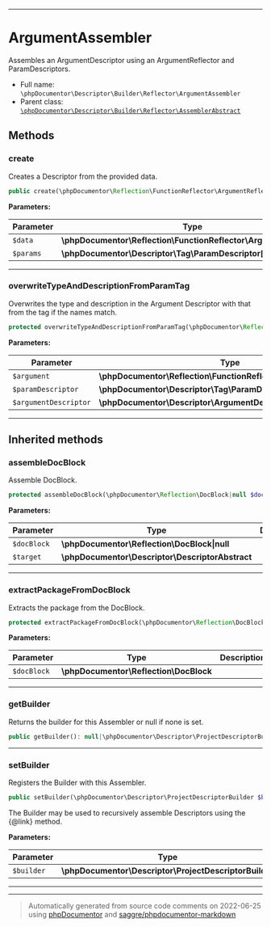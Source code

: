 ***

# ArgumentAssembler

Assembles an ArgumentDescriptor using an ArgumentReflector and ParamDescriptors.



* Full name: `\phpDocumentor\Descriptor\Builder\Reflector\ArgumentAssembler`
* Parent class: [`\phpDocumentor\Descriptor\Builder\Reflector\AssemblerAbstract`](./AssemblerAbstract.md)




## Methods


### create

Creates a Descriptor from the provided data.

```php
public create(\phpDocumentor\Reflection\FunctionReflector\ArgumentReflector $data, \phpDocumentor\Descriptor\Tag\ParamDescriptor[] $params = array()): \phpDocumentor\Descriptor\ArgumentDescriptor
```








**Parameters:**

| Parameter | Type | Description |
|-----------|------|-------------|
| `$data` | **\phpDocumentor\Reflection\FunctionReflector\ArgumentReflector** |  |
| `$params` | **\phpDocumentor\Descriptor\Tag\ParamDescriptor[]** |  |




***

### overwriteTypeAndDescriptionFromParamTag

Overwrites the type and description in the Argument Descriptor with that from the tag if the names match.

```php
protected overwriteTypeAndDescriptionFromParamTag(\phpDocumentor\Reflection\FunctionReflector\ArgumentReflector $argument, \phpDocumentor\Descriptor\Tag\ParamDescriptor $paramDescriptor, \phpDocumentor\Descriptor\ArgumentDescriptor $argumentDescriptor): void
```








**Parameters:**

| Parameter | Type | Description |
|-----------|------|-------------|
| `$argument` | **\phpDocumentor\Reflection\FunctionReflector\ArgumentReflector** |  |
| `$paramDescriptor` | **\phpDocumentor\Descriptor\Tag\ParamDescriptor** |  |
| `$argumentDescriptor` | **\phpDocumentor\Descriptor\ArgumentDescriptor** |  |




***


## Inherited methods


### assembleDocBlock

Assemble DocBlock.

```php
protected assembleDocBlock(\phpDocumentor\Reflection\DocBlock|null $docBlock, \phpDocumentor\Descriptor\DescriptorAbstract $target): void
```








**Parameters:**

| Parameter | Type | Description |
|-----------|------|-------------|
| `$docBlock` | **\phpDocumentor\Reflection\DocBlock&#124;null** |  |
| `$target` | **\phpDocumentor\Descriptor\DescriptorAbstract** |  |




***

### extractPackageFromDocBlock

Extracts the package from the DocBlock.

```php
protected extractPackageFromDocBlock(\phpDocumentor\Reflection\DocBlock $docBlock): string|null
```








**Parameters:**

| Parameter | Type | Description |
|-----------|------|-------------|
| `$docBlock` | **\phpDocumentor\Reflection\DocBlock** |  |




***

### getBuilder

Returns the builder for this Assembler or null if none is set.

```php
public getBuilder(): null|\phpDocumentor\Descriptor\ProjectDescriptorBuilder
```











***

### setBuilder

Registers the Builder with this Assembler.

```php
public setBuilder(\phpDocumentor\Descriptor\ProjectDescriptorBuilder $builder): void
```

The Builder may be used to recursively assemble Descriptors using
the {@link} method.






**Parameters:**

| Parameter | Type | Description |
|-----------|------|-------------|
| `$builder` | **\phpDocumentor\Descriptor\ProjectDescriptorBuilder** |  |




***


***
> Automatically generated from source code comments on 2022-06-25 using [phpDocumentor](http://www.phpdoc.org/) and [saggre/phpdocumentor-markdown](https://github.com/Saggre/phpDocumentor-markdown)
